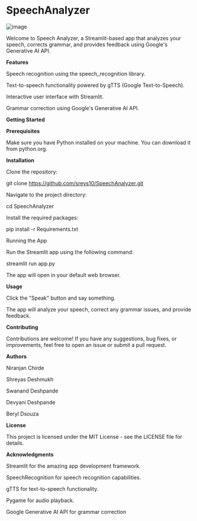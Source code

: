 # SpeechAnalyzer



![image](https://github.com/Sreys10/SpeechAnalyzer/assets/121373734/96dcd5e8-3d1b-472f-8abe-25b178818418)


Welcome to Speech Analyzer, a Streamlit-based app that analyzes your speech, corrects grammar, and provides feedback using Google's Generative AI API.


**Features**

Speech recognition using the speech_recognition library.

Text-to-speech functionality powered by gTTS (Google Text-to-Speech).

Interactive user interface with Streamlit.

Grammar correction using Google's Generative AI API.


**Getting Started**

**Prerequisites**

Make sure you have Python installed on your machine. You can download it from python.org.


**Installation**

Clone the repository:

git clone https://github.com/sreys10/SpeechAnalyzer.git

Navigate to the project directory:

cd SpeechAnalyzer

Install the required packages:

pip install -r Requirements.txt

Running the App

Run the Streamlit app using the following command:

streamlit run app.py

The app will open in your default web browser.


**Usage**

Click the "Speak" button and say something.

The app will analyze your speech, correct any grammar issues, and provide feedback.


**Contributing**

Contributions are welcome! If you have any suggestions, bug fixes, or improvements, feel free to open an issue or submit a pull request.


**Authors**

Niranjan Chirde 

Shreyas Deshmukh

Swanand Deshpande 

Devyani Deshpande

Beryl Dsouza 


**License**

This project is licensed under the MIT License - see the LICENSE file for details.


**Acknowledgments**

Streamlit for the amazing app development framework.

SpeechRecognition for speech recognition capabilities.

gTTS for text-to-speech functionality.

Pygame for audio playback.

Google Generative AI API for grammar correction
